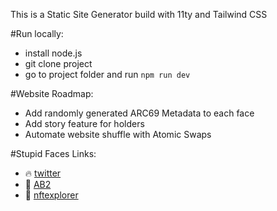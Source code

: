 This is a Static Site Generator build with 11ty and Tailwind CSS

#Run locally:
- install node.js
- git clone project
- go to project folder and run `npm run dev`


#Website Roadmap:
- Add randomly generated ARC69 Metadata to each face
- Add story feature for holders
- Automate website shuffle with Atomic Swaps

#Stupid Faces Links:
- 🔥 [twitter](https://twitter.com/moststupidfaces)
- 🎨 [AB2](https://ab2.gallery/address/KKBVJLXALCENRXQNEZC44F4NQWGIEFKKIHLDQNBGDHIM73F44LAN7IAE5Q)
- 💅 [nftexplorer](https://www.nftexplorer.app/collection?creator=KKBVJLXALCENRXQNEZC44F4NQWGIEFKKIHLDQNBGDHIM73F44LAN7IAE5Q)



